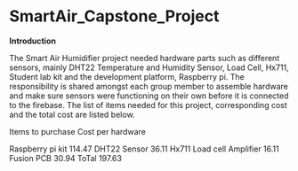 # SmartAir_Capstone_Project

<b>Introduction</b>

 The Smart Air  Humidifier project needed hardware parts such as different sensors, mainly DHT22 Temperature and Humidity Sensor, Load Cell, Hx711, Student lab kit and the development platform, Raspberry pi. The responsibility is shared amongst each group member to assemble hardware and make sure sensors were functioning on their own before it is connected to the firebase. The list of items needed for this project, corresponding cost and the total cost are listed below.


Items to purchase	Cost per hardware

Raspberry pi kit	114.47
DHT22 Sensor	36.11
Hx711 Load cell Amplifier	16.11
Fusion PCB	30.94
ToTal	197.63





































